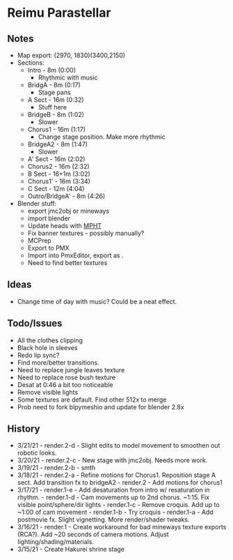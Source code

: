 # Reimu Parastellar 

## Notes
- Map export: (2970, 1830)(3400,2150)
- Sections:
	- Intro    -  8m   (0:00)
		- Rhythmic with music
	- BridgA   -  8m   (0:17)
		- Stage pans
	- A Sect   - 16m   (0:32)
		- Stuff here
	- BridgeB  -  8m   (1:02)
		- Slower
	- Chorus1  - 16m   (1:17)
		- Change stage position. Make more rhythmic
	- BridgeA2 -  8m   (1:47)
		- Slower
	- A' Sect  - 16m   (2:02)
	- Chorus2  - 16m   (2:32)
	- B Sect   - 16+1m (3:02)
	- Chorus1' - 16m   (3:34)
	- C Sect   - 12m   (4:04)
	- Outro/BridgeA' - 8m (4:26)
- Blender stuff:
	- export jmc2obj or mineways
	- import blender
	- Update heads with [MPHT](https://github.com/TheWeirdSquid/Minecraft-Player-Head-Tools)
	- Fix banner textures - possibly manually?
	- MCPrep
	- Export to PMX
	- Import into PmxEditor, export as .
	- Need to find better textures

## Ideas
- Change time of day with music? Could be a neat effect.

## Todo/Issues
- All the clothes clipping
- Black hole in sleeves
- Redo lip sync?
- Find more/better transitions.
- Need to replace jungle leaves texture
- Need to replace rose bush texture
- Desat at 0:46 a bit too noticeable
- Remove visible lights
- Some textures are default. Find other 512x to merge 
- Prob need to fork blpymeshio and update for blender 2.8x

## History
- 3/21/21 - render.2-d - Slight edits to model movement to smoothen out robotic looks.
- 3/20/21 - render.2-c - New stage with jmc2obj. Needs more work.
- 3/19/21 - render.2-b - smth
- 3/18/21 - render.2-a - Refine motions for Chorus1. Reposition stage A sect. Add transition fx to bridgeA2
 		  - render.2   - Add motions for chorus1
- 3/17/21 - render.1-e - Add desaturation from intro w/ resaturation in rhythm.
		  - render.1-d - Cam movements up to 2nd chorus. ~1:15. Fix visible point/sphere/dir lights
	      - render.1-c - Remove croquis. Add up to ~1:00 of cam movement
          - render.1-b - Try croquis
          - render.1-a - Add postmovie fx. Slight vignetting. More render/shader tweaks.
- 3/16/21 - render.1   - Create workaround for bad mineways texture exports (RCA?). Add ~20 seconds of camera motions. Adjust lighting/shading/materials.
- 3/15/21 - Create Hakurei shrine stage
